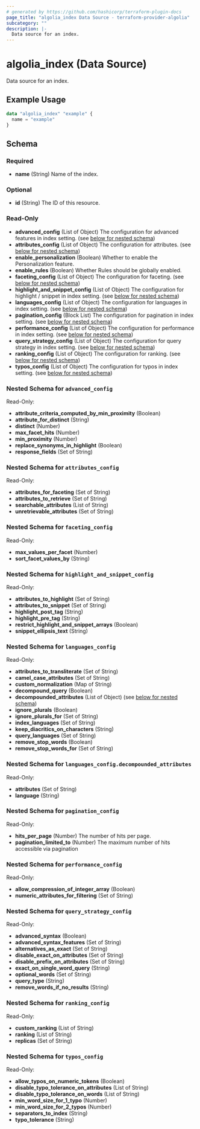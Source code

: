 ```yaml
---
# generated by https://github.com/hashicorp/terraform-plugin-docs
page_title: "algolia_index Data Source - terraform-provider-algolia"
subcategory: ""
description: |-
  Data source for an index.
---
```


# algolia_index (Data Source)

Data source for an index.

## Example Usage

```terraform
data "algolia_index" "example" {
  name = "example"
}
```

<!-- schema generated by tfplugindocs -->
## Schema

### Required

- **name** (String) Name of the index.

### Optional

- **id** (String) The ID of this resource.

### Read-Only

- **advanced_config** (List of Object) The configuration for advanced features in index setting. (see [below for nested schema](#nestedatt--advanced_config))
- **attributes_config** (List of Object) The configuration for attributes. (see [below for nested schema](#nestedatt--attributes_config))
- **enable_personalization** (Boolean) Whether to enable the Personalization feature.
- **enable_rules** (Boolean) Whether Rules should be globally enabled.
- **faceting_config** (List of Object) The configuration for faceting. (see [below for nested schema](#nestedatt--faceting_config))
- **highlight_and_snippet_config** (List of Object) The configuration for highlight / snippet in index setting. (see [below for nested schema](#nestedatt--highlight_and_snippet_config))
- **languages_config** (List of Object) The configuration for languages in index setting. (see [below for nested schema](#nestedatt--languages_config))
- **pagination_config** (Block List) The configuration for pagination in index setting. (see [below for nested schema](#nestedblock--pagination_config))
- **performance_config** (List of Object) The configuration for performance in index setting. (see [below for nested schema](#nestedatt--performance_config))
- **query_strategy_config** (List of Object) The configuration for query strategy in index setting. (see [below for nested schema](#nestedatt--query_strategy_config))
- **ranking_config** (List of Object) The configuration for ranking. (see [below for nested schema](#nestedatt--ranking_config))
- **typos_config** (List of Object) The configuration for typos in index setting. (see [below for nested schema](#nestedatt--typos_config))

<a id="nestedatt--advanced_config"></a>
### Nested Schema for `advanced_config`

Read-Only:

- **attribute_criteria_computed_by_min_proximity** (Boolean)
- **attribute_for_distinct** (String)
- **distinct** (Number)
- **max_facet_hits** (Number)
- **min_proximity** (Number)
- **replace_synonyms_in_highlight** (Boolean)
- **response_fields** (Set of String)


<a id="nestedatt--attributes_config"></a>
### Nested Schema for `attributes_config`

Read-Only:

- **attributes_for_faceting** (Set of String)
- **attributes_to_retrieve** (Set of String)
- **searchable_attributes** (List of String)
- **unretrievable_attributes** (Set of String)


<a id="nestedatt--faceting_config"></a>
### Nested Schema for `faceting_config`

Read-Only:

- **max_values_per_facet** (Number)
- **sort_facet_values_by** (String)


<a id="nestedatt--highlight_and_snippet_config"></a>
### Nested Schema for `highlight_and_snippet_config`

Read-Only:

- **attributes_to_highlight** (Set of String)
- **attributes_to_snippet** (Set of String)
- **highlight_post_tag** (String)
- **highlight_pre_tag** (String)
- **restrict_highlight_and_snippet_arrays** (Boolean)
- **snippet_ellipsis_text** (String)


<a id="nestedatt--languages_config"></a>
### Nested Schema for `languages_config`

Read-Only:

- **attributes_to_transliterate** (Set of String)
- **camel_case_attributes** (Set of String)
- **custom_normalization** (Map of String)
- **decompound_query** (Boolean)
- **decompounded_attributes** (List of Object) (see [below for nested schema](#nestedobjatt--languages_config--decompounded_attributes))
- **ignore_plurals** (Boolean)
- **ignore_plurals_for** (Set of String)
- **index_languages** (Set of String)
- **keep_diacritics_on_characters** (String)
- **query_languages** (Set of String)
- **remove_stop_words** (Boolean)
- **remove_stop_words_for** (Set of String)

<a id="nestedobjatt--languages_config--decompounded_attributes"></a>
### Nested Schema for `languages_config.decompounded_attributes`

Read-Only:

- **attributes** (Set of String)
- **language** (String)



<a id="nestedblock--pagination_config"></a>
### Nested Schema for `pagination_config`

Read-Only:

- **hits_per_page** (Number) The number of hits per page.
- **pagination_limited_to** (Number) The maximum number of hits accessible via pagination


<a id="nestedatt--performance_config"></a>
### Nested Schema for `performance_config`

Read-Only:

- **allow_compression_of_integer_array** (Boolean)
- **numeric_attributes_for_filtering** (Set of String)


<a id="nestedatt--query_strategy_config"></a>
### Nested Schema for `query_strategy_config`

Read-Only:

- **advanced_syntax** (Boolean)
- **advanced_syntax_features** (Set of String)
- **alternatives_as_exact** (Set of String)
- **disable_exact_on_attributes** (Set of String)
- **disable_prefix_on_attributes** (Set of String)
- **exact_on_single_word_query** (String)
- **optional_words** (Set of String)
- **query_type** (String)
- **remove_words_if_no_results** (String)


<a id="nestedatt--ranking_config"></a>
### Nested Schema for `ranking_config`

Read-Only:

- **custom_ranking** (List of String)
- **ranking** (List of String)
- **replicas** (Set of String)


<a id="nestedatt--typos_config"></a>
### Nested Schema for `typos_config`

Read-Only:

- **allow_typos_on_numeric_tokens** (Boolean)
- **disable_typo_tolerance_on_attributes** (List of String)
- **disable_typo_tolerance_on_words** (List of String)
- **min_word_size_for_1_typo** (Number)
- **min_word_size_for_2_typos** (Number)
- **separators_to_index** (String)
- **typo_tolerance** (String)


